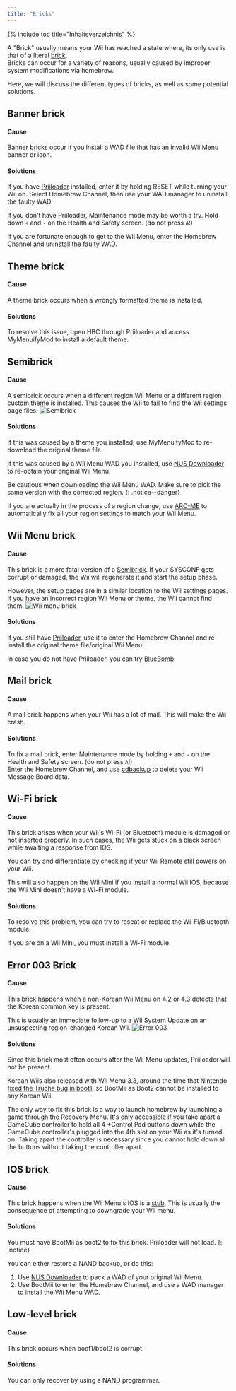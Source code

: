 ```yaml
---
title: "Bricks"
---
```


{% include toc title="Inhaltsverzeichnis" %}

A "Brick" usually means your Wii has reached a state where, its only use is that of a literal [brick](https://wikipedia.org/wiki/Brick). <br> Bricks can occur for a variety of reasons, usually caused by improper system modifications via homebrew.

Here, we will discuss the different types of bricks, as well as some potential solutions.

## Banner brick

#### Cause
Banner bricks occur if you install a WAD file that has an invalid Wii Menu banner or icon.

#### Solutions
If you have [Priiloader](priiloader) installed, enter it by holding RESET while turning your Wii on. Select Homebrew Channel, then use your WAD manager to uninstall the faulty WAD.

If you don't have Priiloader, Maintenance mode may be worth a try. Hold down `+` and `-` on the Health and Safety screen. (do not press `A`!)

If you are fortunate enough to get to the Wii Menu, enter the Homebrew Channel and uninstall the faulty WAD.

## Theme brick

#### Cause
A theme brick occurs when a wrongly formatted theme is installed.

#### Solutions
To resolve this issue, open HBC through Priiloader and access MyMenuifyMod to install a default theme.

## Semibrick

#### Cause
A semibrick occurs when a different region Wii Menu or a different region custom theme is installed. This causes the Wii to fail to find the Wii settings page files. ![Semibrick](/images/bricks/semibrick.png)

#### Solutions
If this was caused by a theme you installed, use MyMenuifyMod to re-download the original theme file.

If this was caused by a Wii Menu WAD you installed, use [NUS Downloader](https://wiibrew.org/wiki/NUSD) to re-obtain your original Wii Menu.

Be cautious when downloading the Wii Menu WAD. Make sure to pick the same version with the corrected region.
{: .notice--danger}

If you are actually in the process of a region change, use [ARC-ME](https://github.com/modmii/Any-Region-Changer-ModMii-Edition/releases) to automatically fix all your region settings to match your Wii Menu.

## Wii Menu brick

#### Cause
This brick is a more fatal version of a [Semibrick](#semibrick). If your SYSCONF gets corrupt or damaged, the Wii will regenerate it and start the setup phase.

However, the setup pages are in a similar location to the Wii settings pages. If you have an incorrect region Wii Menu or theme, the Wii cannot find them. ![Wii menu brick](/images/bricks/sysmenu-brick.png)

#### Solutions

If you still have [Priiloader](priiloader), use it to enter the Homebrew Channel and re-install the original theme file/original Wii Menu.

In case you do not have Priiloader, you can try [BlueBomb](bluebomb).

## Mail brick

#### Cause
A mail brick happens when your Wii has a lot of mail. This will make the Wii crash.

#### Solutions
To fix a mail brick, enter Maintenance mode by holding `+` and `-` on the Health and Safety screen. (do not press `A`!) <br> Enter the Homebrew Channel, and use [cdbackup](https://oscwii.org/library/app/cdbackup) to delete your Wii Message Board data.

## Wi-Fi brick

#### Cause
This brick arises when your Wii's Wi-Fi (or Bluetooth) module is damaged or not inserted properly. In such cases, the Wii gets stuck on a black screen while awaiting a response from IOS.

You can try and differentiate by checking if your Wii Remote still powers on your Wii.

This will also happen on the Wii Mini if you install a normal Wii IOS, because the Wii Mini doesn't have a Wi-Fi module.

#### Solutions
To resolve this problem, you can try to reseat or replace the Wi-Fi/Bluetooth module.

If you are on a Wii Mini, you must install a Wi-Fi module.

## Error 003 Brick

#### Cause

This brick happens when a non-Korean Wii Menu on 4.2 or 4.3 detects that the Korean common key is present.

This is usually an immediate follow-up to a Wii System Update on an unsuspecting region-changed Korean Wii. ![Error 003](/images/bricks/error-003.png)

#### Solutions

Since this brick most often occurs after the Wii Menu updates, Priiloader will not be present.

Korean Wiis also released with Wii Menu 3.3, around the time that Nintendo [fixed the Trucha bug in boot1](https://wiibrew.org/wiki/3.3#Changes), so BootMii as Boot2 cannot be installed to any Korean Wii.

The only way to fix this brick is a way to launch homebrew by launching a game through the Recovery Menu. It's only accessible if you take apart a GameCube controller to hold all 4 +Control Pad buttons down while the GameCube controller's plugged into the 4th slot on your Wii as it's turned on. Taking apart the controller is necessary since you cannot hold down all the buttons without taking the controller apart.

## IOS brick

#### Cause
This brick happens when the Wii Menu's IOS is a [stub](http://wiibrew.org/wiki/Stub_IOS). This is usually the consequence of attempting to downgrade your Wii menu.

#### Solutions
You must have BootMii as boot2 to fix this brick. Priiloader will not load.
{: .notice}

You can either restore a NAND backup, or do this:

1. Use [NUS Downloader](https://wiibrew.org/wiki/NUSD) to pack a WAD of your original Wii Menu.
1. Use BootMii to enter the Homebrew Channel, and use a WAD manager to install the Wii Menu WAD.

## Low-level brick

#### Cause
This brick occurs when boot1/boot2 is corrupt.

#### Solutions
You can only recover by using a NAND programmer.
